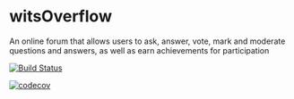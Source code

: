 # witsOverflow
An online forum that allows users to ask, answer, vote, mark and moderate questions and answers, as well as earn achievements for participation

[![Build Status](https://circleci.com/gh/2003405/witsOverflow.svg?branch=Test/staging)](https://app.circleci.com/pipelines/github/2003405)

[![codecov](https://codecov.io/gh/2003405/witsOverflow/branch/main/graph/badge.svg)](https://codecov.io/gh/2003405/witsOverflow)

